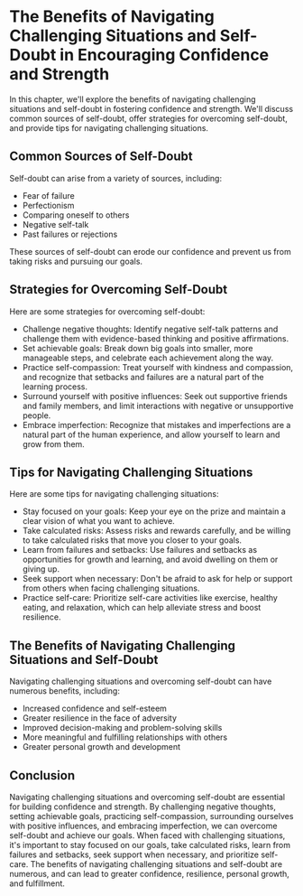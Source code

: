 The Benefits of Navigating Challenging Situations and Self-Doubt in Encouraging Confidence and Strength
====================================================================================================================================================================

In this chapter, we'll explore the benefits of navigating challenging situations and self-doubt in fostering confidence and strength. We'll discuss common sources of self-doubt, offer strategies for overcoming self-doubt, and provide tips for navigating challenging situations.

Common Sources of Self-Doubt
----------------------------

Self-doubt can arise from a variety of sources, including:

* Fear of failure
* Perfectionism
* Comparing oneself to others
* Negative self-talk
* Past failures or rejections

These sources of self-doubt can erode our confidence and prevent us from taking risks and pursuing our goals.

Strategies for Overcoming Self-Doubt
------------------------------------

Here are some strategies for overcoming self-doubt:

* Challenge negative thoughts: Identify negative self-talk patterns and challenge them with evidence-based thinking and positive affirmations.
* Set achievable goals: Break down big goals into smaller, more manageable steps, and celebrate each achievement along the way.
* Practice self-compassion: Treat yourself with kindness and compassion, and recognize that setbacks and failures are a natural part of the learning process.
* Surround yourself with positive influences: Seek out supportive friends and family members, and limit interactions with negative or unsupportive people.
* Embrace imperfection: Recognize that mistakes and imperfections are a natural part of the human experience, and allow yourself to learn and grow from them.

Tips for Navigating Challenging Situations
------------------------------------------

Here are some tips for navigating challenging situations:

* Stay focused on your goals: Keep your eye on the prize and maintain a clear vision of what you want to achieve.
* Take calculated risks: Assess risks and rewards carefully, and be willing to take calculated risks that move you closer to your goals.
* Learn from failures and setbacks: Use failures and setbacks as opportunities for growth and learning, and avoid dwelling on them or giving up.
* Seek support when necessary: Don't be afraid to ask for help or support from others when facing challenging situations.
* Practice self-care: Prioritize self-care activities like exercise, healthy eating, and relaxation, which can help alleviate stress and boost resilience.

The Benefits of Navigating Challenging Situations and Self-Doubt
----------------------------------------------------------------

Navigating challenging situations and overcoming self-doubt can have numerous benefits, including:

* Increased confidence and self-esteem
* Greater resilience in the face of adversity
* Improved decision-making and problem-solving skills
* More meaningful and fulfilling relationships with others
* Greater personal growth and development

Conclusion
----------

Navigating challenging situations and overcoming self-doubt are essential for building confidence and strength. By challenging negative thoughts, setting achievable goals, practicing self-compassion, surrounding ourselves with positive influences, and embracing imperfection, we can overcome self-doubt and achieve our goals. When faced with challenging situations, it's important to stay focused on our goals, take calculated risks, learn from failures and setbacks, seek support when necessary, and prioritize self-care. The benefits of navigating challenging situations and self-doubt are numerous, and can lead to greater confidence, resilience, personal growth, and fulfillment.
